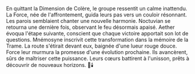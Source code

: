 En quittant la Dimension de Colère, le groupe ressentit un calme inattendu.
La Force, née de l'affrontement, guida leurs pas vers un couloir résonnant.
Les parois semblaient chanter une nouvelle harmonie.
Noctuvian se retourna une dernière fois, observant le feu désormais apaisé.
Aether évoqua l'étape suivante, conscient que chaque victoire apportait son lot de questions.
Mnémosyne inscrivit cette transformation dans la mémoire de la Trame.
La route s'étirait devant eux, baignée d'une lueur rouge douce.
Force leur murmura la promesse d'une évolution prochaine.
Ils avancèrent, sûrs de maîtriser cette puissance.
Leurs cœurs battirent à l'unisson, prêts à découvrir de nouveaux horizons.
🌌🕯️
